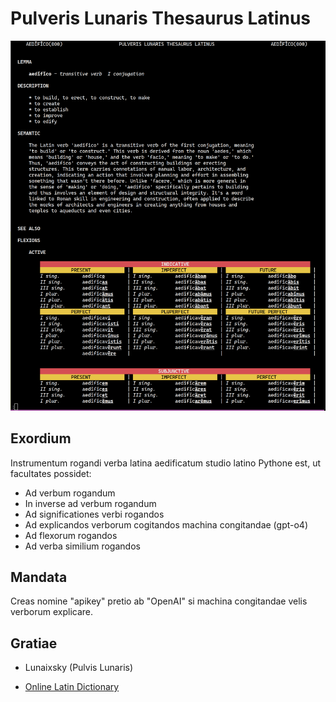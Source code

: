 # Pulveris Lunaris Thesaurus Latinus

![](./view.png)

## Exordium
Instrumentum rogandi verba latina aedificatum studio latino Pythone est, ut facultates possidet:

+ Ad verbum rogandum
+ In inverse ad verbum rogandum
+ Ad significationes verbi rogandos
+ Ad explicandos verborum cogitandos machina congitandae (gpt-o4)
+ Ad flexorum rogandos
+ Ad verba similium rogandos

## Mandata
Creas nomine "apikey" pretio ab "OpenAI" si machina congitandae velis verborum explicare.

## Gratiae
+ Lunaixsky (Pulvis Lunaris)

+ [Online Latin Dictionary](https://www.online-latin-dictionary.com/)